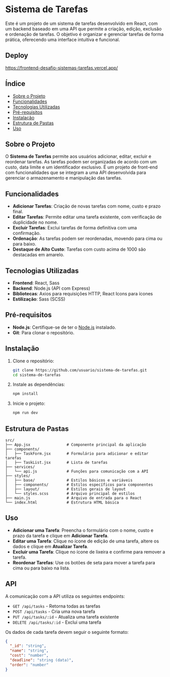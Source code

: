 # Sistema de Tarefas

Este é um projeto de um sistema de tarefas desenvolvido em React, com um backend baseado em uma API que permite a criação, edição, exclusão e ordenação de tarefas. O objetivo é organizar e gerenciar tarefas de forma prática, oferecendo uma interface intuitiva e funcional.

   ## Deploy
   https://frontend-desafio-sistemas-tarefas.vercel.app/

## Índice

- [Sobre o Projeto](#sobre-o-projeto)
- [Funcionalidades](#funcionalidades)
- [Tecnologias Utilizadas](#tecnologias-utilizadas)
- [Pré-requisitos](#pré-requisitos)
- [Instalação](#instalação)
- [Estrutura de Pastas](#estrutura-de-pastas)
- [Uso](#uso)

## Sobre o Projeto

O **Sistema de Tarefas** permite aos usuários adicionar, editar, excluir e reordenar tarefas. As tarefas podem ser organizadas de acordo com um custo, data limite e um identificador exclusivo. É um projeto de front-end com funcionalidades que se integram a uma API desenvolvida para gerenciar o armazenamento e manipulação das tarefas.

## Funcionalidades

- **Adicionar Tarefas**: Criação de novas tarefas com nome, custo e prazo final.
- **Editar Tarefas**: Permite editar uma tarefa existente, com verificação de duplicidade no nome.
- **Excluir Tarefas**: Exclui tarefas de forma definitiva com uma confirmação.
- **Ordenação**: As tarefas podem ser reordenadas, movendo para cima ou para baixo.
- **Destaque de Alto Custo**: Tarefas com custo acima de 1000 são destacadas em amarelo.

## Tecnologias Utilizadas

- **Frontend**: React, Sass
- **Backend**: Node.js (API com Express)
- **Bibliotecas**: Axios para requisições HTTP, React Icons para ícones
- **Estilização**: Sass (SCSS)

## Pré-requisitos

- **Node.js**: Certifique-se de ter o [Node.js](https://nodejs.org/) instalado.
- **Git**: Para clonar o repositório.

## Instalação

1. Clone o repositório:

   ```bash
   git clone https://github.com/usuario/sistema-de-tarefas.git
   cd sistema-de-tarefas
   ```

2. Instale as dependências:

   ```bash
   npm install
   ```

3. Inicie o projeto:

   ```bash
   npm run dev
   ```

## Estrutura de Pastas

```plaintext
src/
├── App.jsx                # Componente principal da aplicação
├── components/
│   ├── TaskForm.jsx       # Formulário para adicionar e editar tarefas
│   ├── TaskList.jsx       # Lista de tarefas
├── services/
│   └── api.js             # Funções para comunicação com a API
├── styles/
│   ├── base/              # Estilos básicos e variáveis
│   ├── components/        # Estilos específicos para componentes
│   ├── layout/            # Estilos gerais de layout
│   └── styles.scss        # Arquivo principal de estilos
├── main.js                # Arquivo de entrada para o React
└── index.html             # Estrutura HTML básica
```

## Uso

- **Adicionar uma Tarefa**: Preencha o formulário com o nome, custo e prazo da tarefa e clique em **Adicionar Tarefa**.
- **Editar uma Tarefa**: Clique no ícone de edição de uma tarefa, altere os dados e clique em **Atualizar Tarefa**.
- **Excluir uma Tarefa**: Clique no ícone de lixeira e confirme para remover a tarefa.
- **Reordenar Tarefas**: Use os botões de seta para mover a tarefa para cima ou para baixo na lista.

## API

A comunicação com a API utiliza os seguintes endpoints:

- `GET /api/tasks` - Retorna todas as tarefas
- `POST /api/tasks` - Cria uma nova tarefa
- `PUT /api/tasks/:id` - Atualiza uma tarefa existente
- `DELETE /api/tasks/:id` - Exclui uma tarefa

Os dados de cada tarefa devem seguir o seguinte formato:

```json
{
  "_id": "string",
  "name": "string",
  "cost": "number",
  "deadline": "string (data)",
  "order": "number"
}
```


